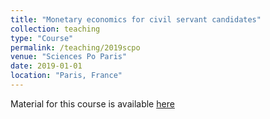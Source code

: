 ```yaml
---
title: "Monetary economics for civil servant candidates"
collection: teaching
type: "Course"
permalink: /teaching/2019scpo
venue: "Sciences Po Paris"
date: 2019-01-01
location: "Paris, France"
---
```


Material for this course is available [here](https://moodle.sciences-po.fr/)
